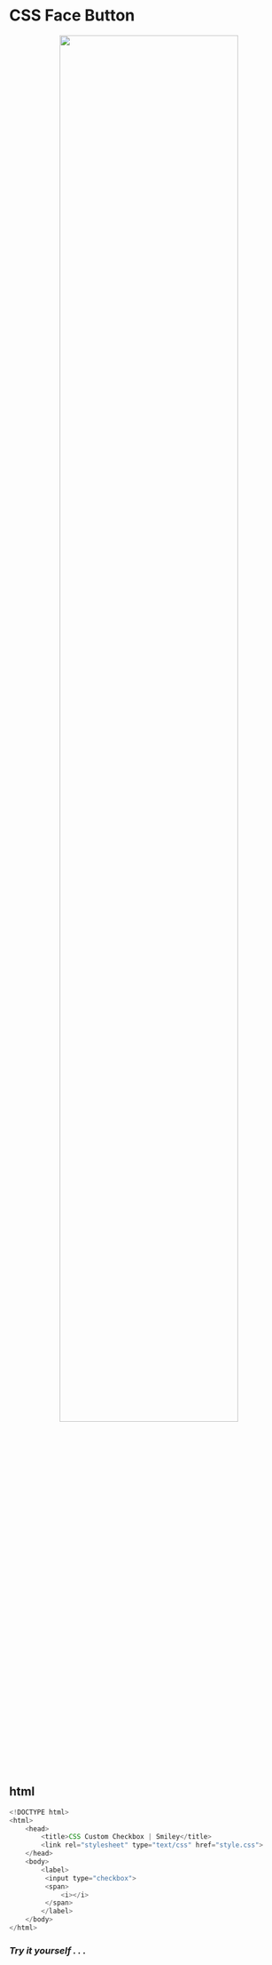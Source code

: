 # CSS Face Button

<p align="center"><img src="https://telegra.ph/file/0077e466fff74fd8008b4.png" width="80%"></p>

## html
```javascript
<!DOCTYPE html>
<html>
    <head>
        <title>CSS Custom Checkbox | Smiley</title>
        <link rel="stylesheet" type="text/css" href="style.css">
    </head>
    <body>
        <label>
         <input type="checkbox">
         <span>
             <i></i>
         </span>
        </label>
    </body>
</html>
```

### ___Try it yourself . . .___
